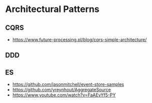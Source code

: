 # Architectural Patterns

## CQRS
- https://www.future-processing.pl/blog/cqrs-simple-architecture/

## DDD

## ES
- https://github.com/jasonmitchell/event-store-samples
- https://github.com/yreynhout/AggregateSource
- https://www.youtube.com/watch?v=FaAEvYf5-PY
